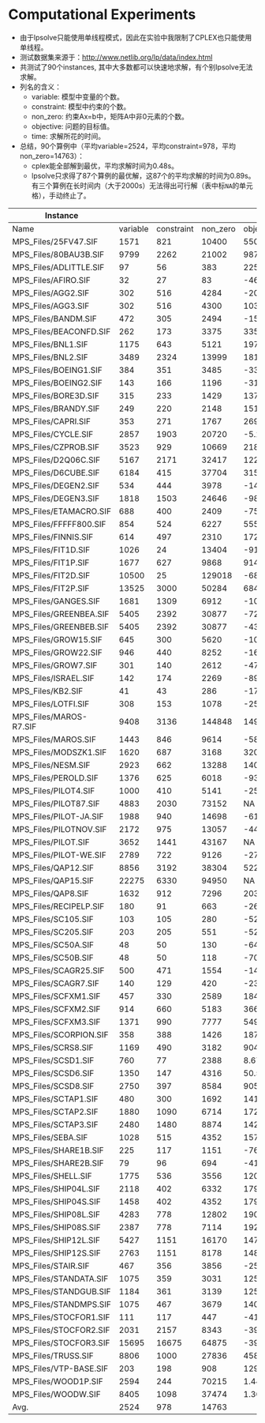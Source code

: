 # Computational Experiments

- 由于lpsolve只能使用单线程模式，因此在实验中我限制了CPLEX也只能使用单线程。
- 测试数据集来源于：http://www.netlib.org/lp/data/index.html
- 共测试了90个instances, 其中大多数都可以快速地求解，有个别lpsolve无法求解。
- 列名的含义：
  - variable: 模型中变量的个数。
  - constraint: 模型中约束的个数。
  - non_zero: 约束Ax=b中，矩阵A中非0元素的个数。
  - objective: 问题的目标值。
  - time: 求解所花的时间。
- 总结，90个算例中（平均variable=2524，平均constraint=978，平均non_zero=14763）：
  - cplex能全部解到最优，平均求解时间为0.48s。
  - lpsolve只求得了87个算例的最优解，这87个的平均求解的时间为0.89s。有三个算例在长时间内（大于2000s）无法得出可行解（表中标`NA`的单元格），手动终止了。

| Instance               |          |            |          | lpsolve        |           |   | CPLEX          |        |
|------------------------|----------|------------|----------|----------------|-----------|---|----------------|--------|
| Name                   | variable | constraint | non_zero | objective      | time      |   | objective      | time   |
| MPS_Files/25FV47.SIF   | 1571     | 821        | 10400    | 5501.85        | 0.47      |   | 5501.85        | 0.22   |
| MPS_Files/80BAU3B.SIF  | 9799     | 2262       | 21002    | 987224.19      | 1.59      |   | 987224.19      | 0.23   |
| MPS_Files/ADLITTLE.SIF | 97       | 56         | 383      | 225494.96      | 0.00      |   | 225494.96      | 0.10   |
| MPS_Files/AFIRO.SIF    | 32       | 27         | 83       | -464.75        | 0.00      |   | -464.75        | 0.09   |
| MPS_Files/AGG2.SIF     | 302      | 516        | 4284     | -20239252.36   | 0.01      |   | -20239252.36   | 0.10   |
| MPS_Files/AGG3.SIF     | 302      | 516        | 4300     | 10312115.94    | 0.01      |   | 10312115.94    | 0.10   |
| MPS_Files/BANDM.SIF    | 472      | 305        | 2494     | -158.63        | 0.03      |   | -158.63        | 0.11   |
| MPS_Files/BEACONFD.SIF | 262      | 173        | 3375     | 33592.49       | 0.00      |   | 33592.49       | 0.10   |
| MPS_Files/BNL1.SIF     | 1175     | 643        | 5121     | 1977.63        | 0.07      |   | 1977.63        | 0.11   |
| MPS_Files/BNL2.SIF     | 3489     | 2324       | 13999    | 1811.24        | 0.47      |   | 1811.24        | 0.16   |
| MPS_Files/BOEING1.SIF  | 384      | 351        | 3485     | -335.21        | 0.02      |   | -335.21        | 0.11   |
| MPS_Files/BOEING2.SIF  | 143      | 166        | 1196     | -315.02        | 0.00      |   | -315.02        | 0.10   |
| MPS_Files/BORE3D.SIF   | 315      | 233        | 1429     | 1373.08        | 0.01      |   | 1373.08        | 0.10   |
| MPS_Files/BRANDY.SIF   | 249      | 220        | 2148     | 1518.51        | 0.01      |   | 1518.51        | 0.10   |
| MPS_Files/CAPRI.SIF    | 353      | 271        | 1767     | 2690.01        | 0.01      |   | 2690.01        | 0.10   |
| MPS_Files/CYCLE.SIF    | 2857     | 1903       | 20720    | -5.23          | 0.47      |   | -5.23          | 0.14   |
| MPS_Files/CZPROB.SIF   | 3523     | 929        | 10669    | 2185196.70     | 0.36      |   | 2185196.70     | 0.14   |
| MPS_Files/D2Q06C.SIF   | 5167     | 2171       | 32417    | 122784.21      | 3.80      |   | 122784.21      | 0.79   |
| MPS_Files/D6CUBE.SIF   | 6184     | 415        | 37704    | 315.49         | 0.36      |   | 315.49         | 0.18   |
| MPS_Files/DEGEN2.SIF   | 534      | 444        | 3978     | -1435.18       | 0.08      |   | -1435.18       | 0.11   |
| MPS_Files/DEGEN3.SIF   | 1818     | 1503       | 24646    | -987.29        | 1.54      |   | -987.29        | 0.24   |
| MPS_Files/ETAMACRO.SIF | 688      | 400        | 2409     | -755.72        | 0.03      |   | -755.72        | 0.10   |
| MPS_Files/FFFFF800.SIF | 854      | 524        | 6227     | 555679.56      | 0.07      |   | 555679.56      | 0.11   |
| MPS_Files/FINNIS.SIF   | 614      | 497        | 2310     | 172791.07      | 0.03      |   | 172791.07      | 0.10   |
| MPS_Files/FIT1D.SIF    | 1026     | 24         | 13404    | -9146.38       | 0.02      |   | -9146.38       | 0.11   |
| MPS_Files/FIT1P.SIF    | 1677     | 627        | 9868     | 9146.38        | 0.11      |   | 9146.38        | 0.14   |
| MPS_Files/FIT2D.SIF    | 10500    | 25         | 129018   | -68464.29      | 1.02      |   | -68464.29      | 1.34   |
| MPS_Files/FIT2P.SIF    | 13525    | 3000       | 50284    | 68464.29       | 5.44      |   | 68464.29       | 1.21   |
| MPS_Files/GANGES.SIF   | 1681     | 1309       | 6912     | -109585.74     | 0.12      |   | -109585.74     | 0.11   |
| MPS_Files/GREENBEA.SIF | 5405     | 2392       | 30877    | -72555248.13   | 6.11      |   | -72555248.13   | 0.38   |
| MPS_Files/GREENBEB.SIF | 5405     | 2392       | 30877    | -4302260.26    | 4.36      |   | -4302260.26    | 0.48   |
| MPS_Files/GROW15.SIF   | 645      | 300        | 5620     | -106870941.29  | 0.07      |   | -106870941.29  | 0.12   |
| MPS_Files/GROW22.SIF   | 946      | 440        | 8252     | -160834336.48  | 0.18      |   | -160834336.48  | 0.22   |
| MPS_Files/GROW7.SIF    | 301      | 140        | 2612     | -47787811.81   | 0.01      |   | -47787811.81   | 0.11   |
| MPS_Files/ISRAEL.SIF   | 142      | 174        | 2269     | -896644.82     | 0.01      |   | -896644.82     | 0.09   |
| MPS_Files/KB2.SIF      | 41       | 43         | 286      | -1749.90       | 0.00      |   | -1749.90       | 0.09   |
| MPS_Files/LOTFI.SIF    | 308      | 153        | 1078     | -25.26         | 0.01      |   | -25.26         | 0.10   |
| MPS_Files/MAROS-R7.SIF | 9408     | 3136       | 144848   | 1497185.17     | 5.41      |   | 1497185.17     | 0.81   |
| MPS_Files/MAROS.SIF    | 1443     | 846        | 9614     | -58063.74      | 0.29      |   | -58063.74      | 0.12   |
| MPS_Files/MODSZK1.SIF  | 1620     | 687        | 3168     | 320.62         | 0.05      |   | 320.62         | 0.11   |
| MPS_Files/NESM.SIF     | 2923     | 662        | 13288    | 14076036.49    | 0.35      |   | 14076036.49    | 0.21   |
| MPS_Files/PEROLD.SIF   | 1376     | 625        | 6018     | -9380.76       | 0.20      |   | -9380.76       | 0.16   |
| MPS_Files/PILOT4.SIF   | 1000     | 410        | 5141     | -2581.14       | 0.08      |   | -2581.14       | 0.14   |
| MPS_Files/PILOT87.SIF  | 4883     | 2030       | 73152    | NA             | 2188.03   |   | 301.71         | 5.78   |
| MPS_Files/PILOT-JA.SIF | 1988     | 940        | 14698    | -6113.14       | 0.46      |   | -6113.14       | 0.25   |
| MPS_Files/PILOTNOV.SIF | 2172     | 975        | 13057    | -4497.28       | 0.19      |   | -4497.28       | 0.17   |
| MPS_Files/PILOT.SIF    | 3652     | 1441       | 43167    | NA             | 12712.61  |   | -557.49        | 0.73   |
| MPS_Files/PILOT-WE.SIF | 2789     | 722        | 9126     | -2720107.53    | 0.50      |   | -2720107.54    | 0.37   |
| MPS_Files/QAP12.SIF    | 8856     | 3192       | 38304    | 522.89         | 151.14    |   | 522.89         | 1.23   |
| MPS_Files/QAP15.SIF    | 22275    | 6330       | 94950    | NA             | 2075.14   |   | 1040.99        | 17.21  |
| MPS_Files/QAP8.SIF     | 1632     | 912        | 7296     | 203.50         | 1.25      |   | 203.50         | 0.15   |
| MPS_Files/RECIPELP.SIF | 180      | 91         | 663      | -266.62        | 0.00      |   | -266.62        | 0.10   |
| MPS_Files/SC105.SIF    | 103      | 105        | 280      | -52.20         | 0.00      |   | -52.20         | 0.10   |
| MPS_Files/SC205.SIF    | 203      | 205        | 551      | -52.20         | 0.01      |   | -52.20         | 0.10   |
| MPS_Files/SC50A.SIF    | 48       | 50         | 130      | -64.58         | 0.00      |   | -64.58         | 0.08   |
| MPS_Files/SC50B.SIF    | 48       | 50         | 118      | -70.00         | 0.00      |   | -70.00         | 0.09   |
| MPS_Files/SCAGR25.SIF  | 500      | 471        | 1554     | -14753433.06   | 0.03      |   | -14753433.06   | 0.11   |
| MPS_Files/SCAGR7.SIF   | 140      | 129        | 420      | -2331389.82    | 0.00      |   | -2331389.82    | 0.10   |
| MPS_Files/SCFXM1.SIF   | 457      | 330        | 2589     | 18416.76       | 0.03      |   | 18416.76       | 0.11   |
| MPS_Files/SCFXM2.SIF   | 914      | 660        | 5183     | 36660.26       | 0.08      |   | 36660.26       | 0.12   |
| MPS_Files/SCFXM3.SIF   | 1371     | 990        | 7777     | 54901.25       | 0.19      |   | 54901.25       | 0.13   |
| MPS_Files/SCORPION.SIF | 358      | 388        | 1426     | 1878.12        | 0.01      |   | 1878.12        | 0.10   |
| MPS_Files/SCRS8.SIF    | 1169     | 490        | 3182     | 904.30         | 0.03      |   | 904.30         | 0.11   |
| MPS_Files/SCSD1.SIF    | 760      | 77         | 2388     | 8.67           | 0.00      |   | 8.67           | 0.10   |
| MPS_Files/SCSD6.SIF    | 1350     | 147        | 4316     | 50.50          | 0.02      |   | 50.50          | 0.11   |
| MPS_Files/SCSD8.SIF    | 2750     | 397        | 8584     | 905.00         | 0.13      |   | 905.00         | 0.15   |
| MPS_Files/SCTAP1.SIF   | 480      | 300        | 1692     | 1412.25        | 0.01      |   | 1412.25        | 0.10   |
| MPS_Files/SCTAP2.SIF   | 1880     | 1090       | 6714     | 1724.81        | 0.07      |   | 1724.81        | 0.11   |
| MPS_Files/SCTAP3.SIF   | 2480     | 1480       | 8874     | 1424.00        | 0.11      |   | 1424.00        | 0.11   |
| MPS_Files/SEBA.SIF     | 1028     | 515        | 4352     | 15711.60       | 0.02      |   | 15711.60       | 0.10   |
| MPS_Files/SHARE1B.SIF  | 225      | 117        | 1151     | -76589.32      | 0.01      |   | -76589.32      | 0.10   |
| MPS_Files/SHARE2B.SIF  | 79       | 96         | 694      | -415.73        | 0.00      |   | -415.73        | 0.10   |
| MPS_Files/SHELL.SIF    | 1775     | 536        | 3556     | 1208825346.00  | 0.04      |   | 1208825346.00  | 0.10   |
| MPS_Files/SHIP04L.SIF  | 2118     | 402        | 6332     | 1793324.54     | 0.04      |   | 1793324.54     | 0.11   |
| MPS_Files/SHIP04S.SIF  | 1458     | 402        | 4352     | 1798714.70     | 0.03      |   | 1798714.70     | 0.10   |
| MPS_Files/SHIP08L.SIF  | 4283     | 778        | 12802    | 1909055.21     | 0.13      |   | 1909055.21     | 0.12   |
| MPS_Files/SHIP08S.SIF  | 2387     | 778        | 7114     | 1920098.21     | 0.07      |   | 1920098.21     | 0.11   |
| MPS_Files/SHIP12L.SIF  | 5427     | 1151       | 16170    | 1470187.92     | 0.28      |   | 1470187.92     | 0.13   |
| MPS_Files/SHIP12S.SIF  | 2763     | 1151       | 8178     | 1489236.13     | 0.14      |   | 1489236.13     | 0.12   |
| MPS_Files/STAIR.SIF    | 467      | 356        | 3856     | -251.27        | 0.03      |   | -251.27        | 0.11   |
| MPS_Files/STANDATA.SIF | 1075     | 359        | 3031     | 1257.70        | 0.01      |   | 1257.70        | 0.10   |
| MPS_Files/STANDGUB.SIF | 1184     | 361        | 3139     | 1257.70        | 0.01      |   | 1257.70        | 0.10   |
| MPS_Files/STANDMPS.SIF | 1075     | 467        | 3679     | 1406.02        | 0.04      |   | 1406.02        | 0.10   |
| MPS_Files/STOCFOR1.SIF | 111      | 117        | 447      | -41131.98      | 0.00      |   | -41131.98      | 0.10   |
| MPS_Files/STOCFOR2.SIF | 2031     | 2157       | 8343     | -39024.41      | 0.31      |   | -39024.41      | 0.14   |
| MPS_Files/STOCFOR3.SIF | 15695    | 16675      | 64875    | -39976.78      | 21.47     |   | -39976.78      | 0.57   |
| MPS_Files/TRUSS.SIF    | 8806     | 1000       | 27836    | 458815.85      | 1.97      |   | 458815.85      | 2.50   |
| MPS_Files/VTP-BASE.SIF | 203      | 198        | 908      | 129831.46      | 0.00      |   | 129831.46      | 0.12   |
| MPS_Files/WOOD1P.SIF   | 2594     | 244        | 70215    | 1.44           | 0.10      |   | 1.44           | 0.14   |
| MPS_Files/WOODW.SIF    | 8405     | 1098       | 37474    | 1.30           | 1.13      |   | 1.30           | 0.16   |
| Avg.                   | 2524     | 978        | 14763    |                | 0.89      |   |                | 0.48   |
